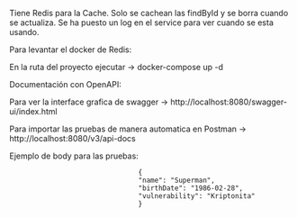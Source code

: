 Tiene Redis para la Cache. Solo se cachean las findById y se borra cuando se actualiza. Se ha puesto un log en el service para ver cuando se esta usando.

Para levantar el docker de Redis:

  En la ruta del proyecto ejecutar -> docker-compose up -d


Documentación con OpenAPI:

  Para ver la interface grafica de swagger -> http://localhost:8080/swagger-ui/index.html
  
  Para importar las pruebas de manera automatica en Postman -> http://localhost:8080/v3/api-docs

  Ejemplo de body para las pruebas:                                        
                                    
                                    {    
                                    "name": "Superman",
                                    "birthDate": "1986-02-28",                                    
                                    "vulnerability": "Kriptonita"                                    
                                    }  
